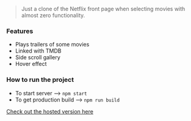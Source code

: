 > Just a clone of the Netflix front page when selecting movies with almost zero functionality.

### Features

- Plays trailers of some movies
- Linked with TMDB
- Side scroll gallery
- Hover effect

### How to run the project

- To start server --> `npm start`
- To get production build --> `npm run build`

[Check out the hosted version here](https://netflix-homepage.netlify.app/)
